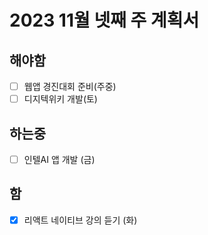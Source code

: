 # 2023 11월 넷째 주 계획서

## 해야함
- [ ] 웹앱 경진대회 준비(주중)
- [ ] 디지텍위키 개발(토)

## 하는중
- [ ] 인텔AI 앱 개발 (금)

## 함
- [x] 리액트 네이티브 강의 듣기 (화)
